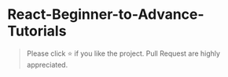 # React-Beginner-to-Advance-Tutorials
> Please click :star: if you like the project. Pull Request are highly appreciated.
